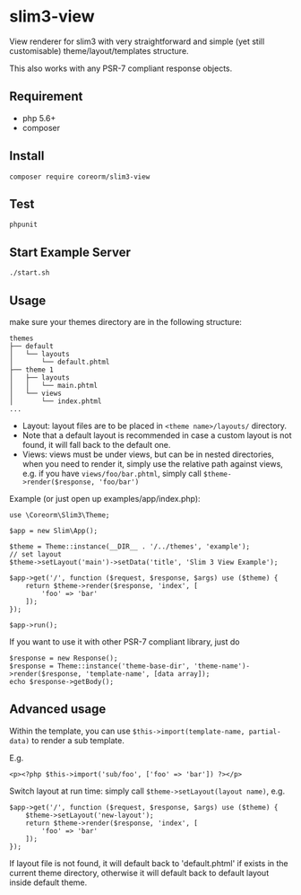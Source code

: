 # slim3-view

View renderer for slim3 with very straightforward and simple (yet still customisable) theme/layout/templates structure.

This also works with any PSR-7 compliant response objects.

## Requirement

- php 5.6+
- composer

## Install

`composer require coreorm/slim3-view`
 
## Test
 `phpunit`
 
## Start Example Server
 `./start.sh`
 
## Usage
 
make sure your themes directory are in the following structure:

```
themes
├── default
│   └── layouts
│       └── default.phtml
├── theme 1
│   ├── layouts
│   │   └── main.phtml
│   └── views
│       └── index.phtml
...
```

- Layout: layout files are to be placed in `<theme name>/layouts/` directory.
- Note that a default layout is recommended in case a custom layout is not found, it will fall back to the default one.
- Views: views must be under views, but can be in nested directories, when you need to render it, simply use the relative path against views, e.g. if you have `views/foo/bar.phtml`, simply call `$theme->render($response, 'foo/bar')`

Example (or just open up examples/app/index.php):

```
use \Coreorm\Slim3\Theme;

$app = new Slim\App();

$theme = Theme::instance(__DIR__ . '/../themes', 'example');
// set layout
$theme->setLayout('main')->setData('title', 'Slim 3 View Example');

$app->get('/', function ($request, $response, $args) use ($theme) {
    return $theme->render($response, 'index', [
        'foo' => 'bar'
    ]);
});

$app->run();
```

If you want to use it with other PSR-7 compliant library, just do
```
$response = new Response();
$response = Theme::instance('theme-base-dir', 'theme-name')->render($response, 'template-name', [data array]);
echo $response->getBody();
```

## Advanced usage

Within the template, you can use `$this->import(template-name, partial-data)` to render a sub template. 

E.g.
```
<p><?php $this->import('sub/foo', ['foo' => 'bar']) ?></p>
```

Switch layout at run time: simply call `$theme->setLayout(layout name)`, e.g.

```
$app->get('/', function ($request, $response, $args) use ($theme) {
    $theme->setLayout('new-layout');
    return $theme->render($response, 'index', [
        'foo' => 'bar'
    ]);
});
```

If layout file is not found, it will default back to 'default.phtml' if exists in the current theme directory, otherwise it will default back to default layout inside default theme.

